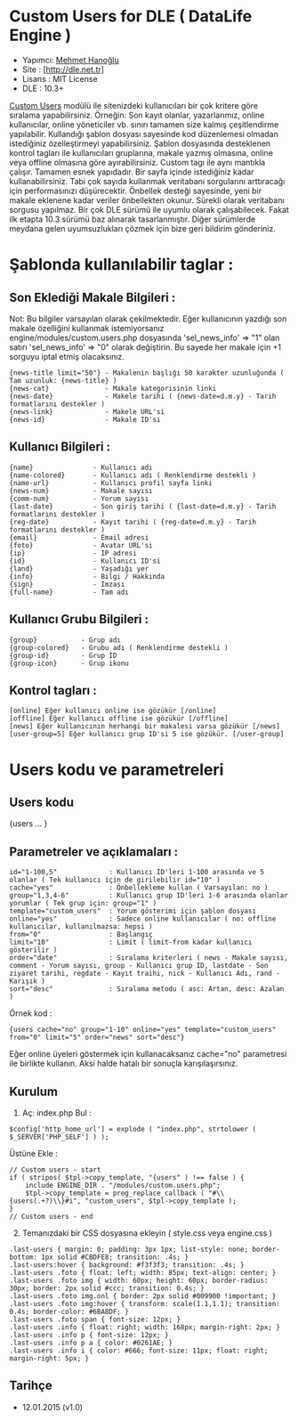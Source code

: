Custom Users for DLE ( DataLife Engine )
===

* Yapımcı: [Mehmet Hanoğlu]
* Site   : [http://dle.net.tr]
* Lisans : MIT License
* DLE    : 10.3+

[Custom Users] modülü ile sitenizdeki kullanıcıları bir çok kritere göre sıralama yapabilirsiniz. Örneğin: Son kayıt olanlar, yazarlarımız, online kullanıcılar, online yöneticiler vb. sınırı tamamen size kalmış çeşitlendirme yapılabilir.
Kullandığı şablon dosyası sayesinde kod düzenlemesi olmadan istediğiniz özelleştirmeyi yapabilirsiniz. Şablon dosyasında desteklenen kontrol tagları ile kullanıcıları gruplarına, makale yazmış olmasına, online veya offline olmasına göre ayırabilirsiniz.
Custom tagı ile aynı mantıkla çalışır. Tamamen esnek yapıdadır. Bir sayfa içinde istediğiniz kadar kullanabilirsiniz. Tabi çok sayıda kullanmak veritabanı sorgularını arttıracağı için performasınızı düşürecektir. Önbellek desteği sayesinde, yeni bir makale eklenene kadar veriler önbellekten okunur. Sürekli olarak veritabanı sorgusu yapılmaz.
Bir çok DLE sürümü ile uyumlu olarak çalışabilecek. Fakat ilk etapta 10.3 sürümü baz alınarak tasarlanmıştır.
Diğer sürümlerde meydana gelen uyumsuzlukları çözmek için bize geri bildirim gönderiniz.


Şablonda kullanılabilir taglar :
===
Son Eklediği Makale Bilgileri :
---
Not: Bu bilgiler varsayılan olarak çekilmektedir. Eğer kullanıcının yazdığı son makale özelliğini kullanmak istemiyorsanız engine/modules/custom.users.php dosyasında 'sel_news_info' => "1" olan satırı 'sel_news_info' => "0" olarak değiştirin. Bu sayede her makale için +1 sorguyu iptal etmiş olacaksınız.
~~~
{news-title limit="50"} - Makalenin başlığı 50 karakter uzunluğunda ( Tam uzunluk: {news-title} )
{news-cat}              - Makale kategorisinin linki
{news-date}             - Makele tarihi ( {news-date=d.m.y} - Tarih formatlarını destekler )
{news-link}             - Makele URL'si
{news-id}               - Makale ID'si
~~~

Kullanıcı Bilgileri :
---
~~~
{name}               - Kullanıcı adı
{name-colored}       - Kullanıcı adı ( Renklendirme destekli )
{name-url}           - Kullanıcı profil sayfa linki
{news-num}           - Makale sayısı
{comm-num}           - Yorum sayısı
{last-date}          - Son giriş tarihi ( {last-date=d.m.y} - Tarih formatlarını destekler )
{reg-date}           - Kayıt tarihi ( {reg-date=d.m.y} - Tarih formatlarını destekler )
{email}              - Email adresi
{foto}               - Avatar URL'si
{ip}                 - IP adresi
{id}                 - Kullanıcı ID'si
{land}               - Yaşadığı yer
{info}               - Bilgi / Hakkında
{sign}               - İmzası
{full-name}          - Tam adı
~~~

Kullanıcı Grubu Bilgileri :
---
~~~
{group}           - Grup adı
{group-colored}   - Grubu adı ( Renklendirme destekli )
{group-id}        - Grup ID
{group-icon}      - Grup ikonu
~~~

Kontrol tagları :
---
~~~
[online] Eğer kullanıcı online ise gözükür [/online]
[offline] Eğer kullanıcı offline ise gözükür [/offline]
[news] Eğer kullanıcının herhangi bir makalesi varsa gözükür [/news]
[user-group=5] Eğer kullanıcı grup ID'si 5 ise gözükür. [/user-group]
~~~

Users kodu ve parametreleri
===
Users kodu 
---
{users ... }

Parametreler ve açıklamaları :
---
~~~
id="1-100,5"             : Kullanıcı ID'leri 1-100 arasında ve 5 olanlar ( Tek kullanıcı için de girilebilir id="10" )
cache="yes"              : Önbellekleme kullan ( Varsayılan: no )
group="1,3,4-6"          : Kullanıcı grup ID'leri 1-6 arasında olanlar yorumlar ( Tek grup için: group="1" )
template="custom_users"  : Yorum gösterimi için şablon dosyası
online="yes"             : Sadece online kullanıcılar ( no: offline kullanıcılar, kullanılmazsa: hepsi )
from="0"                 : Başlangıç
limit="10"               : Limit ( limit-from kadar kullanıcı gösterilir )
order="date"             : Sıralama kriterleri ( news - Makale sayısı, comment - Yorum sayısı, group - Kullanıcı grup ID, lastdate - Son ziyaret tarihi, regdate - Kayıt traihi, nick - Kullanıcı Adı, rand - Karışık )
sort="desc"              : Sıralama metodu ( asc: Artan, desc: Azalan )
~~~

Örnek kod :
~~~
{users cache="no" group="1-10" online="yes" template="custom_users" from="0" limit="5" order="news" sort="desc"}
~~~

Eğer online üyeleri göstermek için kullanacaksanız cache="no" parametresi ile birlikte kullanın. Aksi halde hatalı bir sonuçla karışılaşırsınız.

Kurulum
---
1) Aç: index.php
Bul :
~~~
$config['http_home_url'] = explode ( "index.php", strtolower ( $_SERVER['PHP_SELF'] ) );
~~~

Üstüne Ekle :
~~~
// Custom users - start
if ( stripos( $tpl->copy_template, "{users" ) !== false ) {
	include ENGINE_DIR . "/modules/custom.users.php";
	$tpl->copy_template = preg_replace_callback ( "#\\{users(.+?)\\}#i", "custom_users", $tpl->copy_template );
}
// Custom users - end
~~~

2) Temanızdaki bir CSS dosyasına ekleyin ( style.css veya engine.css )
~~~
.last-users { margin: 0; padding: 3px 1px; list-style: none; border-bottom: 1px solid #CBDFE8; transition: .4s; }
.last-users:hover { background: #f3f3f3; transition: .4s; }
.last-users .foto { float: left; width: 85px; text-align: center; }
.last-users .foto img { width: 60px; height: 60px; border-radius: 30px; border: 2px solid #ccc; transition: 0.4s; }
.last-users .foto img.onl { border: 2px solid #009900 !important; }
.last-users .foto img:hover { transform: scale(1.1,1.1); transition: 0.4s; border-color: #6BA8DF; }
.last-users .foto span { font-size: 12px; }
.last-users .info { float: right; width: 168px; margin-right: 2px; }
.last-users .info p { font-size: 12px; }
.last-users .info p a { color: #0261AE; }
.last-users .info i { color: #666; font-size: 11px; float: right; margin-right: 5px; }
~~~

Tarihçe
-----------------------
* 12.01.2015 (v1.0)

[Mehmet Hanoğlu]:https://github.com/marzochi
[Custom Users]:http://dle.net.tr/dle-modul/647-dle-custom-users.html
[http://dle.net.tr]:http://dle.net.tr
